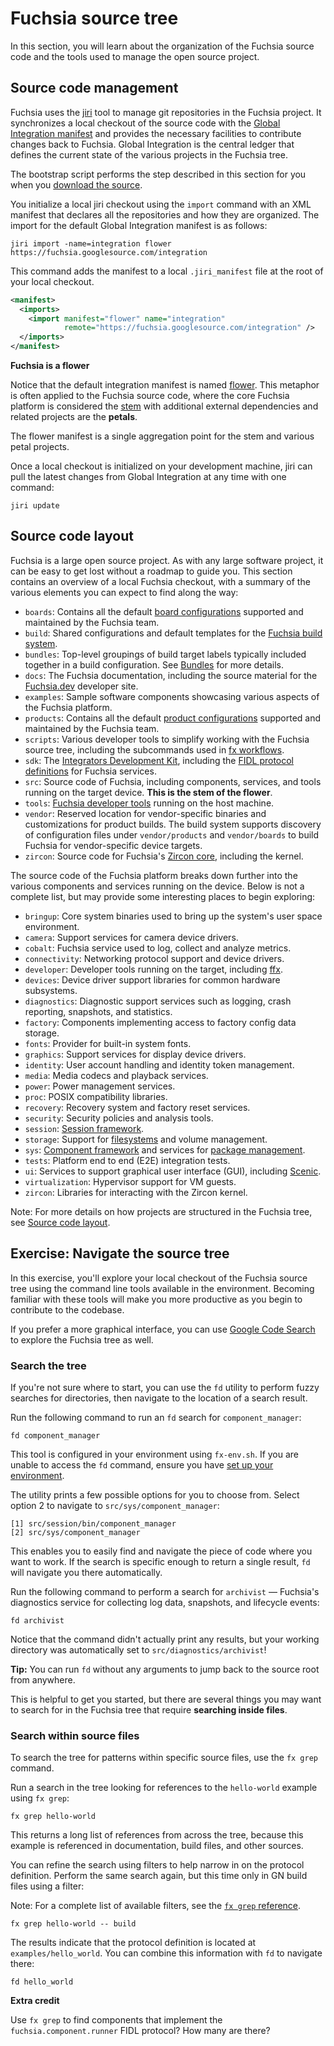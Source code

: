 # Fuchsia source tree

In this section, you will learn about the organization of the Fuchsia source
code and the tools used to manage the open source project.

## Source code management

Fuchsia uses the [jiri](https://fuchsia.googlesource.com/jiri) tool to manage
git repositories in the Fuchsia project. It synchronizes a local checkout of the
source code with the
[Global Integration manifest](https://fuchsia.googlesource.com/integration) and
provides the necessary facilities to contribute changes back to Fuchsia. Global
Integration is the central ledger that defines the current state of the various
projects in the Fuchsia tree.

<aside class="key-point">
The bootstrap script performs the step described in this section for you when
you <a href="/docs/get-started/get_fuchsia_source.md">download the source</a>.
</aside>

You initialize a local jiri checkout using the `import` command with an XML
manifest that declares all the repositories and how they are organized. The
import for the default Global Integration manifest is as follows:


```posix-terminal
jiri import -name=integration flower https://fuchsia.googlesource.com/integration
```

This command adds the manifest to a local `.jiri_manifest` file at the root of
your local checkout.


```xml {:.devsite-disable-click-to-copy}
<manifest>
  <imports>
    <import manifest="flower" name="integration"
            remote="https://fuchsia.googlesource.com/integration" />
  </imports>
</manifest>
```

<aside class="key-point">
  <b>Fuchsia is a flower</b>
  <p>Notice that the default integration manifest is named
  <a href="https://fuchsia.googlesource.com/integration/+/refs/heads/main/flower">flower</a>.
  This metaphor is often applied to the Fuchsia source code, where the core
  Fuchsia platform is considered the
  <a href="https://fuchsia.googlesource.com/integration/+/refs/heads/main/stem">stem</a>
  with additional external dependencies and related projects are the
  <strong>petals</strong>.</p>
  <p>The flower manifest is a single aggregation point for the stem and various
  petal projects.</p>
</aside>

Once a local checkout is initialized on your development machine, jiri can pull
the latest changes from Global Integration at any time with one command:

```posix-terminal
jiri update
```

## Source code layout

Fuchsia is a large open source project. As with any large software project, it
can be easy to get lost without a roadmap to guide you. This section contains
an overview of a local Fuchsia checkout, with a summary of the various elements
you can expect to find along the way:

* `boards`: Contains all the default
  [board configurations](/docs/concepts/build_system/boards_and_products.md)
  supported and maintained by the Fuchsia team.
* `build`: Shared configurations and default templates for the
  [Fuchsia build system](/docs/concepts/build_system/index.md).
* `bundles`: Top-level groupings of build target labels typically included
  together in a build configuration. See
  [Bundles](/docs/concepts/build_system/bundles.md) for more details.
* `docs`: The Fuchsia documentation, including the source material for the
  [Fuchsia.dev](https://fuchsia.dev/) developer site.
* `examples`: Sample software components showcasing various aspects of the
  Fuchsia platform.
* `products`: Contains all the default
  [product configurations](/docs/concepts/build_system/boards_and_products.md)
  supported and maintained by the Fuchsia team.
* `scripts`: Various developer tools to simplify working with the Fuchsia
  source tree, including the subcommands used in
  [fx workflows](/docs/development/build/fx.md).
* `sdk`: The [Integrators Development Kit](/docs/development/idk/README.md),
   including the
  [FIDL protocol definitions](https://fuchsia.dev/reference/fidl/README.md)
  for Fuchsia services.
* `src`: Source code of Fuchsia, including components, services, and tools
  running on the target device. **This is the stem of the flower**.
* `tools`: [Fuchsia developer tools](/docs/reference/tools/sdk/README.md)
  running on the host machine.
* `vendor`: Reserved location for vendor-specific binaries and customizations
  for product builds. The build system supports discovery of configuration
  files under `vendor/products` and `vendor/boards` to build Fuchsia for
  vendor-specific device targets.
* `zircon`: Source code for Fuchsia's
  [Zircon core](/docs/concepts/kernel/README.md), including the kernel.

The source code of the Fuchsia platform breaks down further into the various
components and services running on the device. Below is not a complete list,
but may provide some interesting places to begin exploring:

* `bringup`: Core system binaries used to bring up the system's user space
  environment.
* `camera`: Support services for camera device drivers.
* `cobalt`: Fuchsia service used to log, collect and analyze metrics.
* `connectivity`: Networking protocol support and device drivers.
* `developer`: Developer tools running on the target, including
  [ffx](/docs/development/tools/ffx/overview.md).
* `devices`: Device driver support libraries for common hardware subsystems.
* `diagnostics`: Diagnostic support services such as logging, crash reporting,
  snapshots, and statistics.
* `factory`: Components implementing access to factory config data storage.
* `fonts`: Provider for built-in system fonts.
* `graphics`: Support services for display device drivers.
* `identity`: User account handling and identity token management.
* `media`: Media codecs and playback services.
* `power`: Power management services.
* `proc`: POSIX compatibility libraries.
* `recovery`: Recovery system and factory reset services.
* `security`: Security policies and analysis tools.
* `session`: [Session framework](/docs/concepts/session/introduction.md).
* `storage`: Support for [filesystems](/docs/concepts/filesystems/filesystems.md)
  and volume management.
* `sys`: [Component framework](/docs/concepts/components/v2/README.md) and
  services for [package management](/docs/concepts/packages/package.md).
* `tests`: Platform end to end (E2E) integration tests.
* `ui`: Services to support graphical user interface (GUI), including
  [Scenic](/docs/concepts/graphics/scenic/README.md).
* `virtualization`: Hypervisor support for VM guests.
* `zircon`: Libraries for interacting with the Zircon kernel.

Note: For more details on how projects are structured in the Fuchsia tree, see
[Source code layout](/docs/concepts/source_code/layout.md).


## Exercise: Navigate the source tree

In this exercise, you'll explore your local checkout of the Fuchsia source tree
using the command line tools available in the environment. Becoming familiar
with these tools will make you more productive as you begin to contribute to the
codebase.

<aside class="key-point">
If you prefer a more graphical interface, you can use
<a href="https://cs.opensource.google/fuchsia">Google Code Search</a> to explore
the Fuchsia tree as well.
</aside>

### Search the tree

If you're not sure where to start, you can use the `fd` utility to perform fuzzy
searches for directories, then navigate to the location of a search result.

Run the following command to run an `fd` search for `component_manager`:


```posix-terminal
fd component_manager
```

<aside class="key-point">
This tool is configured in your environment using <code>fx-env.sh</code>. If you
are unable to access the <code>fd</code> command, ensure you have
<a href="/docs/get-started/get_fuchsia_source.md#set-up-environment-variables">
set up your environment</a>.
</aside>

The utility prints a few possible options for you to choose from. Select option
2 to navigate to `src/sys/component_manager`:

```none {:.devsite-disable-click-to-copy}
[1] src/session/bin/component_manager
[2] src/sys/component_manager

```

This enables you to easily find and navigate the piece of code where you want to
work. If the search is specific enough to return a single result, `fd` will
navigate you there automatically.

Run the following command to perform a search for `archivist` — Fuchsia's
diagnostics service for collecting log data, snapshots, and lifecycle events:

```posix-terminal
fd archivist
```

Notice that the command didn't actually print any results, but your working
directory was automatically set to `src/diagnostics/archivist`!


<aside class="key-point">
  <b>Tip:</b> You can run <code>fd</code> without any arguments to jump back to
  the source root from anywhere.
</aside>

This is helpful to get you started, but there are several things you may want to
search for in the Fuchsia tree that require **searching inside files**.


### Search within source files

To search the tree for patterns within specific source files, use the
`fx grep` command.

Run a search in the tree looking for references to the `hello-world` example
using `fx grep`:

```posix-terminal
fx grep hello-world
```

This returns a long list of references from across the tree, because this
example is referenced in documentation, build files, and other sources.

You can refine the search using filters to help narrow in on the protocol
definition. Perform the same search again, but this time only in GN build files
using a filter:

Note: For a complete list of available filters, see the
[`fx grep` reference](https://fuchsia.dev/reference/tools/fx/cmd/grep).

```posix-terminal
fx grep hello-world -- build
```


The results indicate that the protocol definition is located at
`examples/hello_world`. You can combine this information with `fd` to
navigate there:


```posix-terminal
fd hello_world
```

<aside class="key-point">
  <b>Extra credit</b>
  <p>Use <code>fx grep</code> to find components that implement the
  <code>fuchsia.component.runner</code> FIDL protocol? How many are there?</p>
</aside>
